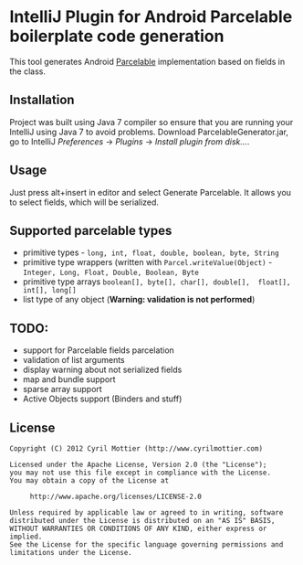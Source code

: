 # IntelliJ Plugin for Android Parcelable boilerplate code generation

This tool generates Android [Parcelable](https://developer.android.com/reference/android/os/Parcelable.html) implementation based on fields in the class.

## Installation

Project was built using Java 7 compiler so ensure that you are running your IntelliJ using Java 7 to avoid problems.
Download ParcelableGenerator.jar, go to IntelliJ *Preferences* -> *Plugins* -> *Install plugin from disk...*.

## Usage

Just press alt+insert in editor and select Generate Parcelable. It allows you to select
fields, which will be serialized.

## Supported parcelable types

* primitive types - ```long, int, float, double, boolean, byte, String```
* primitive type wrappers (written with ```Parcel.writeValue(Object)``` - ```Integer, Long, Float, Double, Boolean, Byte```
* primitive type arrays ```boolean[], byte[], char[], double[],  float[], int[], long[]```
* list type of any object (**Warning: validation is not performed**)

## TODO:

* support for Parcelable fields parcelation
* validation of list arguments
* display warning about not serialized fields
* map and bundle support
* sparse array support
* Active Objects support (Binders and stuff)

## License

    Copyright (C) 2012 Cyril Mottier (http://www.cyrilmottier.com)

	Licensed under the Apache License, Version 2.0 (the "License");
	you may not use this file except in compliance with the License.
	You may obtain a copy of the License at

	     http://www.apache.org/licenses/LICENSE-2.0

	Unless required by applicable law or agreed to in writing, software
	distributed under the License is distributed on an "AS IS" BASIS,
	WITHOUT WARRANTIES OR CONDITIONS OF ANY KIND, either express or implied.
	See the License for the specific language governing permissions and
	limitations under the License.
